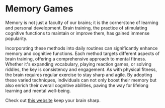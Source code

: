 # Memory Games

Memory is not just a faculty of our brains; it is the cornerstone of learning and personal development. Brain training, the practice of stimulating cognitive functions to maintain or improve them, has gained immense popularity.

Incorporating these methods into daily routines can significantly enhance memory and cognitive functions. Each method targets different aspects of brain training, offering a comprehensive approach to mental fitness. Whether it&apos;s expanding vocabulary, playing reaction games, or solving riddles, the key is consistency and engagement. As with physical fitness, the brain requires regular exercise to stay sharp and agile. By adopting these varied techniques, individuals can not only boost their memory but also enrich their overall cognitive abilities, paving the way for lifelong learning and mental well-being.

Check out [this website](https://drsemfrankenstein.github.io/memory-games/) keep your brain sharp.

